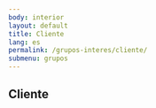 ```yaml
---
body: interior
layout: default
title: Cliente
lang: es
permalink: /grupos-interes/cliente/
submenu: grupos
---
```


<section class="principal">
  <div class="container container--small" data-header-control>
    <h1 class="tit-letter">Cliente</h1>
  </div>
</section>
